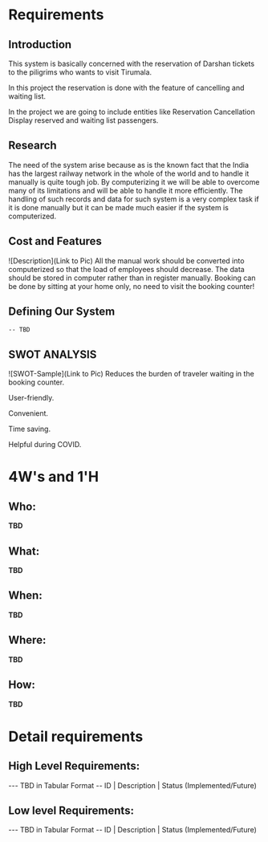# Requirements
## Introduction
 This system is basically concerned with the reservation of Darshan  tickets to the piligrims who wants to visit Tirumala.

In this project the reservation is done with the feature of cancelling and waiting list.

In the project we are going to include entities like
Reservation
Cancellation
Display reserved and waiting list passengers.



## Research
The need of the system arise because as is the known fact that the India has 
the largest railway network in the whole of the world and to handle it manually is quite tough 
job. By computerizing it we will be able to overcome many of its limitations and will be able 
to handle it more efficiently. The handling of such records and data for such system is a very 
complex task if it is done manually but it can be made much easier if the system is 
computerized.

## Cost and Features
![Description](Link to Pic)
All the manual work should be converted into computerized so that the load of employees should decrease.
The data should be stored in computer rather than in register manually.
Booking can be done by sitting at your home only, no need to visit the booking counter!

## Defining Our System
    -- TBD
## SWOT ANALYSIS
![SWOT-Sample](Link to Pic)
Reduces the burden of traveler waiting in the booking counter.

User-friendly.

Convenient.

Time saving.

Helpful during COVID.


# 4W&#39;s and 1&#39;H

## Who:

**TBD**

## What:

**TBD**

## When:

**TBD**

## Where:

**TBD**

## How:

**TBD**

# Detail requirements
## High Level Requirements:
--- TBD in Tabular Format 
-- ID | Description | Status (Implemented/Future)


##  Low level Requirements:
--- TBD in Tabular Format 
-- ID | Description | Status (Implemented/Future)

